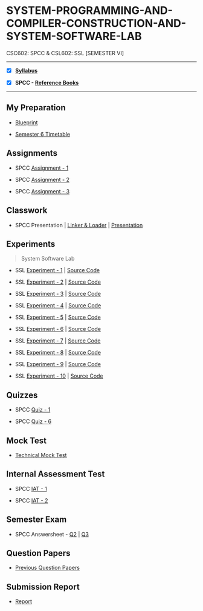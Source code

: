# SYSTEM-PROGRAMMING-AND-COMPILER-CONSTRUCTION-AND-SYSTEM-SOFTWARE-LAB
 CSC602: SPCC & CSL602: SSL [SEMESTER VI]

---
 
 - [X] **[Syllabus](https://github.com/Amey-Thakur/SYSTEM-PROGRAMMING-AND-COMPILER-CONSTRUCTION-AND-SYSTEM-SOFTWARE-LAB/blob/main/Syllabus/TE%20BE%20Comp%20Engg%20CBCGS%20Syllabus.pdf)**
 
 - [X] **SPCC - [Reference Books](https://github.com/Amey-Thakur/SYSTEM-PROGRAMMING-AND-COMPILER-CONSTRUCTION-AND-SYSTEM-SOFTWARE-LAB/tree/main/Reference%20Books)**

---

## My Preparation
 
 - [Blueprint](https://github.com/Amey-Thakur/SYSTEM-PROGRAMMING-AND-COMPILER-CONSTRUCTION-AND-SYSTEM-SOFTWARE-LAB/blob/main/Blueprint%20(SPCC).png)
 
 - [Semester 6 Timetable](https://github.com/Amey-Thakur/SYSTEM-PROGRAMMING-AND-COMPILER-CONSTRUCTION-AND-SYSTEM-SOFTWARE-LAB/blob/main/SEMESTER%20VI.jpeg)


## Assignments
 
 - SPCC [Assignment - 1](https://github.com/Amey-Thakur/SYSTEM-PROGRAMMING-AND-COMPILER-CONSTRUCTION-AND-SYSTEM-SOFTWARE-LAB/blob/main/Assignments/Amey_B-50_SPCC_Assignment-1.pdf)
 
 - SPCC [Assignment - 2](https://github.com/Amey-Thakur/SYSTEM-PROGRAMMING-AND-COMPILER-CONSTRUCTION-AND-SYSTEM-SOFTWARE-LAB/blob/main/Assignments/Amey_B-50_SPCC_Assignment-2.pdf)
 
 - SPCC [Assignment - 3](https://github.com/Amey-Thakur/SYSTEM-PROGRAMMING-AND-COMPILER-CONSTRUCTION-AND-SYSTEM-SOFTWARE-LAB/blob/main/Assignments/Amey_B-50_SPCC_Assignment-3.pdf)


## Classwork
 
 - SPCC Presentation | [Linker & Loader](https://github.com/Amey-Thakur/SYSTEM-PROGRAMMING-AND-COMPILER-CONSTRUCTION-AND-SYSTEM-SOFTWARE-LAB/blob/main/Classwork/SPCC_PRESENTATION_B-50%2C51%2C58.pdf) | [Presentation](http://dx.doi.org/10.13140/RG.2.2.10804.78729)


## Experiments
 
 >System Software Lab

 - SSL [Experiment - 1](https://github.com/Amey-Thakur/SYSTEM-PROGRAMMING-AND-COMPILER-CONSTRUCTION-AND-SYSTEM-SOFTWARE-LAB/blob/main/Experiments/Amey_B-50_SPCC_Lab_Experiment-1.pdf) | [Source Code](https://github.com/Amey-Thakur/SYSTEM-PROGRAMMING-AND-COMPILER-CONSTRUCTION-AND-SYSTEM-SOFTWARE-LAB/tree/main/Experiments/Programs/SPCC-1)
 
 - SSL [Experiment - 2](https://github.com/Amey-Thakur/SYSTEM-PROGRAMMING-AND-COMPILER-CONSTRUCTION-AND-SYSTEM-SOFTWARE-LAB/blob/main/Experiments/Amey_B-50_SPCC_Lab_Experiment-2.pdf) | [Source Code](https://github.com/Amey-Thakur/SYSTEM-PROGRAMMING-AND-COMPILER-CONSTRUCTION-AND-SYSTEM-SOFTWARE-LAB/tree/main/Experiments/Programs/SPCC-2)
 
 - SSL [Experiment - 3](https://github.com/Amey-Thakur/SYSTEM-PROGRAMMING-AND-COMPILER-CONSTRUCTION-AND-SYSTEM-SOFTWARE-LAB/blob/main/Experiments/Amey_B-50_SPCC_Lab_Experiment-3.pdf) | [Source Code](https://github.com/Amey-Thakur/SYSTEM-PROGRAMMING-AND-COMPILER-CONSTRUCTION-AND-SYSTEM-SOFTWARE-LAB/tree/main/Experiments/Programs/SPCC-3)
 
 - SSL [Experiment - 4](https://github.com/Amey-Thakur/SYSTEM-PROGRAMMING-AND-COMPILER-CONSTRUCTION-AND-SYSTEM-SOFTWARE-LAB/blob/main/Experiments/Amey_B-50_SPCC_Lab_Experiment-4.pdf) | [Source Code](https://github.com/Amey-Thakur/SYSTEM-PROGRAMMING-AND-COMPILER-CONSTRUCTION-AND-SYSTEM-SOFTWARE-LAB/tree/main/Experiments/Programs/SPCC-4)
 
 - SSL [Experiment - 5](https://github.com/Amey-Thakur/SYSTEM-PROGRAMMING-AND-COMPILER-CONSTRUCTION-AND-SYSTEM-SOFTWARE-LAB/blob/main/Experiments/Amey_B-50_SPCC_Lab_Experiment-5.pdf) | [Source Code](https://github.com/Amey-Thakur/SYSTEM-PROGRAMMING-AND-COMPILER-CONSTRUCTION-AND-SYSTEM-SOFTWARE-LAB/tree/main/Experiments/Programs/SPCC-5)
 
 - SSL [Experiment - 6](https://github.com/Amey-Thakur/SYSTEM-PROGRAMMING-AND-COMPILER-CONSTRUCTION-AND-SYSTEM-SOFTWARE-LAB/blob/main/Experiments/Amey_B-50_SPCC_Lab_Experiment-6.pdf) | [Source Code](https://github.com/Amey-Thakur/SYSTEM-PROGRAMMING-AND-COMPILER-CONSTRUCTION-AND-SYSTEM-SOFTWARE-LAB/tree/main/Experiments/Programs/SPCC-6)
 
 - SSL [Experiment - 7](https://github.com/Amey-Thakur/SYSTEM-PROGRAMMING-AND-COMPILER-CONSTRUCTION-AND-SYSTEM-SOFTWARE-LAB/blob/main/Experiments/Amey_B-50_SPCC_Lab_Experiment-7.pdf) | [Source Code](https://github.com/Amey-Thakur/SYSTEM-PROGRAMMING-AND-COMPILER-CONSTRUCTION-AND-SYSTEM-SOFTWARE-LAB/tree/main/Experiments/Programs/SPCC-7)
 
 - SSL [Experiment - 8](https://github.com/Amey-Thakur/SYSTEM-PROGRAMMING-AND-COMPILER-CONSTRUCTION-AND-SYSTEM-SOFTWARE-LAB/blob/main/Experiments/Amey_B-50_SPCC_Lab_Experiment-8.pdf) | [Source Code](https://github.com/Amey-Thakur/SYSTEM-PROGRAMMING-AND-COMPILER-CONSTRUCTION-AND-SYSTEM-SOFTWARE-LAB/tree/main/Experiments/Programs/SPCC-8)
 
 - SSL [Experiment - 9](https://github.com/Amey-Thakur/SYSTEM-PROGRAMMING-AND-COMPILER-CONSTRUCTION-AND-SYSTEM-SOFTWARE-LAB/blob/main/Experiments/Amey_B-50_SPCC_Lab_Experiment-9.pdf) | [Source Code](https://github.com/Amey-Thakur/SYSTEM-PROGRAMMING-AND-COMPILER-CONSTRUCTION-AND-SYSTEM-SOFTWARE-LAB/tree/main/Experiments/Programs/SPCC-9)
 
 - SSL [Experiment - 10](https://github.com/Amey-Thakur/SYSTEM-PROGRAMMING-AND-COMPILER-CONSTRUCTION-AND-SYSTEM-SOFTWARE-LAB/tree/main/Experiments/Programs/SPCC-10) | [Source Code](https://github.com/Amey-Thakur/SYSTEM-PROGRAMMING-AND-COMPILER-CONSTRUCTION-AND-SYSTEM-SOFTWARE-LAB/tree/main/Experiments/Programs/SPCC-10)


## Quizzes
 
 - SPCC [Quiz - 1](https://github.com/Amey-Thakur/SYSTEM-PROGRAMMING-AND-COMPILER-CONSTRUCTION-AND-SYSTEM-SOFTWARE-LAB/blob/main/Quizzes/Quiz%201%20-%20TE%20SPCC.pdf)
 
 - SPCC [Quiz - 6](https://github.com/Amey-Thakur/SYSTEM-PROGRAMMING-AND-COMPILER-CONSTRUCTION-AND-SYSTEM-SOFTWARE-LAB/blob/main/Quizzes/Quiz%206%20-%20TE%20SPCC.pdf)


## Mock Test
 
 - [Technical Mock Test](https://github.com/Amey-Thakur/SYSTEM-PROGRAMMING-AND-COMPILER-CONSTRUCTION-AND-SYSTEM-SOFTWARE-LAB/blob/main/Technical%20Mock%20Test-%20For%20Terna%20Engineering%20College%20by%20Campus%20Corners!.pdf)


## Internal Assessment Test
 
 - SPCC [IAT - 1](https://github.com/Amey-Thakur/SYSTEM-PROGRAMMING-AND-COMPILER-CONSTRUCTION-AND-SYSTEM-SOFTWARE-LAB/blob/main/Internal%20Assessment%20Test/Amey_B-50_SPCC_IAT-1.pdf)
 
 - SPCC [IAT - 2](https://github.com/Amey-Thakur/SYSTEM-PROGRAMMING-AND-COMPILER-CONSTRUCTION-AND-SYSTEM-SOFTWARE-LAB/blob/main/Internal%20Assessment%20Test/AMEY_B-50_SPCC_IAT-2.pdf)


## Semester Exam
 
 - SPCC Answersheet - [Q2](https://github.com/Amey-Thakur/SYSTEM-PROGRAMMING-AND-COMPILER-CONSTRUCTION-AND-SYSTEM-SOFTWARE-LAB/blob/main/Semester%20Exam/Q2_61021145_SPCC.pdf) | [Q3](https://github.com/Amey-Thakur/SYSTEM-PROGRAMMING-AND-COMPILER-CONSTRUCTION-AND-SYSTEM-SOFTWARE-LAB/blob/main/Semester%20Exam/Q3_61021145_SPCC.pdf)


## Question Papers
 
 - [Previous Question Papers](https://github.com/Amey-Thakur/SYSTEM-PROGRAMMING-AND-COMPILER-CONSTRUCTION-AND-SYSTEM-SOFTWARE-LAB/tree/main/Question%20Papers)


## Submission Report
 
 - [Report](https://github.com/Amey-Thakur/SYSTEM-PROGRAMMING-AND-COMPILER-CONSTRUCTION-AND-SYSTEM-SOFTWARE-LAB/blob/main/Submission%20Report/Amey_B-50_SPCC_Term_Work_Submission_Report.pdf)
